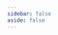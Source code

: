 ```yaml
---
sidebar: false
aside: false
---
```


<style>
.vp-doc,
.VPDoc .container,
.content,
.content-container,
.VPContent,
.VPDoc {
  max-width: none !important;
  width: 100% !important;
}

.vp-doc {
  padding: 0 24px !important;
}
</style>


<WorkflowVisualizer :showSidebar="true" />